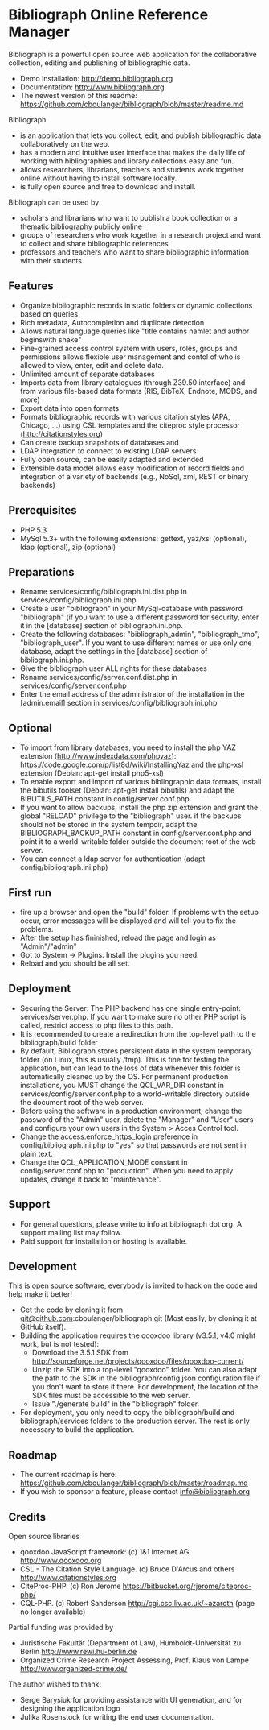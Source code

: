 Bibliograph Online Reference Manager
====================================

Bibliograph is a powerful open source web application for the collaborative
collection, editing and publishing of bibliographic data.

- Demo installation: http://demo.bibliograph.org
- Documentation: http://www.bibliograph.org
- The newest version of this readme: 
  https://github.com/cboulanger/bibliograph/blob/master/readme.md

Bibliograph

- is an application that lets you collect, edit, and publish bibliographic data 
  collaboratively on the web.
- has a modern and intuitive user interface that makes the daily life of working 
  with bibliographies and library collections easy and fun.
- allows researchers, librarians, teachers and students work together online 
  without having to install software locally.
- is fully open source and free to download and install.

Bibliograph can be used by

- scholars and librarians who want to publish a book collection or a thematic 
  bibliography publicly online
- groups of researchers who work together in a research project and want to 
  collect and share bibliographic references
- professors and teachers who want to share bibliographic information with their
  students

Features
--------
- Organize bibliographic records in static folders or dynamic collections based 
  on queries
- Rich metadata, Autocompletion and duplicate detection
- Allows natural language queries like "title contains hamlet and author 
  beginswith shake"
- Fine-grained access control system with users, roles, groups and permissions 
  allows flexible user management and contol of who is allowed to view, enter, 
  edit and delete data.
- Unlimited amount of separate databases
- Imports data from library catalogues (through Z39.50 interface) and from 
  various file-based data formats (RIS, BibTeX, Endnote, MODS, and more)
- Export data into open formats
- Formats bibliographic records with various citation styles (APA, Chicago, ...) 
  using CSL templates and the citeproc style processor (http://citationstyles.org)
- Can create backup snapshots of databases and
- LDAP integration to connect to existing LDAP servers
- Fully open source, can be easily adapted and extended
- Extensible data model allows easy modification of record fields and integration 
  of a variety of backends (e.g., NoSql, xml, REST or binary backends)

Prerequisites
-------------
- PHP 5.3
- MySql 5.3+ with the following extensions: gettext, yaz/xsl (optional), ldap 
  (optional), zip (optional)

Preparations
------------
- Rename services/config/bibliograph.ini.dist.php in 
  services/config/bibliograph.ini.php
- Create a user "bibliograph" in your MySql-database with password "bibliograph"
  (if you want to use a different password for security, enter it in the 
  [database] section of bibliograph.ini.php.
- Create the following databases: "bibliograph_admin", "bibliograph_tmp", 
  "bibliograph_user". If you want to use different names or use only one database, 
  adapt the settings in the [database] section of bibliograph.ini.php.
- Give the bibliograph user ALL rights for these databases
- Rename services/config/server.conf.dist.php in services/config/server.conf.php
- Enter the email address of the administrator of the installation in the 
  [admin.email] section in services/config/bibliograph.ini.php

Optional
--------
- To import from library databases, you need to install the php YAZ extension 
  (http://www.indexdata.com/phpyaz):
  https://code.google.com/p/list8d/wiki/InstallingYaz
  and the php-xsl extension (Debian: apt-get install php5-xsl)
- To enable export and import of various bibliographic data formats, install the 
  bibutils toolset (Debian: apt-get install bibutils) and adapt the BIBUTILS_PATH 
  constant in config/server.conf.php
- If you want to allow backups, install the php zip extension and grant the global 
  "RELOAD" privilege to the "bibliograph" user. if the backups should not be 
  stored in the system tempdir, adapt the BIBLIOGRAPH_BACKUP_PATH
  constant in config/server.conf.php and point it to a world-writable folder 
  outside the document root of the web server.
- You can connect a ldap server for authentication (adapt config/bibliograph.ini.php)

First run
---------
- fire up a browser and open the "build" folder. If problems with the setup 
  occur, error messages will be displayed and will tell you to fix the problems.
- After the setup has fininished, reload the page and login as "Admin"/"admin"
- Got to System -> Plugins. Install the plugins you need.
- Reload and you should be all set.

Deployment
----------
- Securing the Server: The PHP backend has one single entry-point: 
  services/server.php. If you want to make sure no other PHP script is called, 
  restrict access to php files to this path.
- It is recommended to create a redirection from the top-level path to the 
  bibliograph/build folder
- By default, Bibliograph stores persistent data in the system temporary folder 
  (on Linux, this is usually /tmp). This is fine for testing the application, 
  but can lead to the loss of data whenever this folder is automatically cleaned
  up by the OS. For permanent production installations, you MUST change the 
  QCL_VAR_DIR constant in services/config/server.conf.php to a world-writable 
  directory outside the document root of the web server.
- Before using the software in a production environment, change the password of 
  the "Admin" user, delete the "Manager" and "User" users and configure your own 
  users in the System > Acces Control tool.
- Change the access.enforce_https_login preference in config/bibliograph.ini.php 
  to "yes" so that passwords are not sent in plain text.
- Change the QCL_APPLICATION_MODE constant in config/server.conf.php to 
  "production". When you need to apply updates, change it back to "maintenance".

Support
-------
- For general questions, please write to info at bibliograph dot org. A support 
  mailing list may follow.
- Paid support for installation or hosting is available.

Development
-----------
This is open source software, everybody is invited to hack on the code and help 
make it better!
- Get the code by cloning it from git@github.com:cboulanger/bibliograph.git 
  (Most easily, by cloning it at GitHub itself).
- Building the application requires the qooxdoo library (v3.5.1, v4.0 might work, 
  but is not tested):
  - Download the 3.5.1 SDK from 
    http://sourceforge.net/projects/qooxdoo/files/qooxdoo-current/
  - Unzip the SDK into a top-level "qooxdoo" folder. You can also adapt the path
    to the SDK in the bibliograph/config.json configuration file if you don't 
    want to store it there. For development, the location of the SDK files must 
    be accessible to the web server.
  - Issue "./generate build" in the "bibliograph" folder.
- For deployment, you only need to copy the bibliograph/build and 
  bibliograph/services folders to the production server. The rest is only 
  necessary to build the application.

Roadmap
-------
- The current roadmap is here: 
  https://github.com/cboulanger/bibliograph/blob/master/roadmap.md
- If you wish to sponsor a feature, please contact info@bibliograph.org

Credits
--------
Open source libraries
- qooxdoo JavaScript framework: (c)  1&1 Internet AG 
  http://www.qooxdoo.org
- CSL - The Citation Style Language. (c) Bruce D'Arcus and others
  http://www.citationstyles.org
- CiteProc-PHP. (c) Ron Jerome
  https://bitbucket.org/rjerome/citeproc-php/
- CQL-PHP. (c) Robert Sanderson
  http://cgi.csc.liv.ac.uk/~azaroth (page no longer available)

Partial funding was provided by
- Juristische Fakultät (Department of Law), Humboldt-Universität zu Berlin
  http://www.rewi.hu-berlin.de
- Organized Crime Research Project Assessing, Prof. Klaus von Lampe
  http://www.organized-crime.de/

The author wished to thank:
- Serge Barysiuk for providing assistance with UI generation, and for designing
  the application logo
- Julika Rosenstock for writing the end user documentation. 